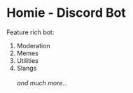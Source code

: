 # Homie - Discord Bot
Feature rich bot:
1. Moderation
2. Memes
3. Utilities
4. Slangs<br><br>
*and much more...*
